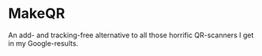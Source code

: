 # MakeQR

An add- and tracking-free alternative to all those horrific QR-scanners I get in my Google-results.
